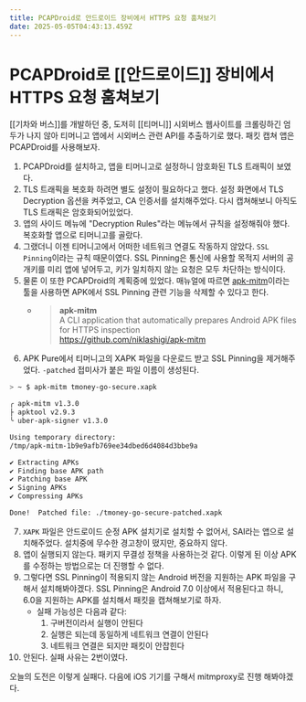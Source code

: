 ```yaml
---
title: PCAPDroid로 안드로이드 장비에서 HTTPS 요청 훔쳐보기
date: 2025-05-05T04:43:13.459Z
---
```


# PCAPDroid로 [[안드로이드]] 장비에서 HTTPS 요청 훔쳐보기

[[기차와 버스]]를 개발하던 중, 도저히 [[티머니]] 시외버스 웹사이트를 크롤링하긴 엄두가 나지 않아 티머니고 앱에서 시외버스 관련 API를 추출하기로 했다. 패킷 캡쳐 앱은 PCAPDroid를 사용해보자.

1. PCAPDroid를 설치하고, 앱을 티머니고로 설정하니 암호화된 TLS 트래픽이 보였다.
2. TLS 트래픽을 복호화 하려면 별도 설정이 필요하다고 했다. 설정 화면에서 TLS Decryption 옵션을 켜주었고, CA 인증서를 설치해주었다. 다시 캡쳐해보니 아직도 TLS 트래픽은 암호화되어있었다.
3. 앱의 사이드 메뉴에 "Decryption Rules"라는 메뉴에서 규칙을 설정해줘야 했다. 복호화할 앱으로 티머니고를 골랐다.
4. 그랬더니 이젠 티머니고에서 어떠한 네트워크 연결도 작동하지 않았다. `SSL Pinning`이라는 규칙 때문이였다. SSL Pinning은 통신에 사용할 목적지 서버의 공개키를 미리 앱에 넣어두고, 키가 일치하지 않는 요청은 모두 차단하는 방식이다.
5. 물론 이 또한 PCAPDroid의 계획중에 있었다. 매뉴얼에 따르면 [apk-mitm](https://github.com/niklashigi/apk-mitm)이라는 툴을 사용하면 APK에서 SSL Pinning 관련 기능을 삭제할 수 있다고 한다.
    - > **apk-mitm**   
A CLI application that automatically prepares Android APK files for HTTPS inspection   
https://github.com/niklashigi/apk-mitm
6. APK Pure에서 티머니고의 XAPK 파일을 다운로드 받고 SSL Pinning을 제거해주었다. `-patched` 접미사가 붙은 파일 이름이 생성된다.
```bash
> ~ $ apk-mitm tmoney-go-secure.xapk 

╭ apk-mitm v1.3.0
├ apktool v2.9.3
╰ uber-apk-signer v1.3.0

Using temporary directory:
/tmp/apk-mitm-1b9e9afb769ee34dbed6d4084d3bbe9a

✔ Extracting APKs
✔ Finding base APK path
✔ Patching base APK
✔ Signing APKs
✔ Compressing APKs

Done!  Patched file: ./tmoney-go-secure-patched.xapk
```
7. `XAPK` 파일은 안드로이드 순정 APK 설치기로 설치할 수 없어서, SAI라는 앱으로 설치해주었다. 설치중에 무수한 경고창이 떴지만, 중요하지 않다.
8. 앱이 실행되지 않는다. 패키지 무결성 정책을 사용하는것 같다. 이렇게 된 이상 APK를 수정하는 방법으로는 더 진행할 수 없다.
9. 그렇다면 SSL Pinning이 적용되지 않는 Android 버전을 지원하는 APK 파일을 구해서 설치해봐야겠다. SSL Pinning은 Android 7.0 이상에서 적용된다고 하니, 6.0을 지원하는 APK를 설치해서 패킷을 캡쳐해보기로 하자.
    - 실패 가능성은 다음과 같다:
        1. 구버전이라서 실행이 안된다
        2. 실행은 되는데 동일하게 네트워크 연결이 안된다
        3. 네트워크 연결은 되지만 패킷이 안잡힌다
10. 안된다. 실패 사유는 2번이였다.

오늘의 도전은 이렇게 실패다. 다음에 iOS 기기를 구해서 mitmproxy로 진행 해봐야겠다.
